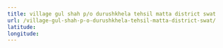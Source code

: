 ```yaml
---
title: village gul shah p/o durushkhela tehsil matta district swat
url: /village-gul-shah-p-o-durushkhela-tehsil-matta-district-swat/
latitude: 
longitude: 
---
```

